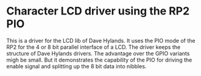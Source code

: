 # Character LCD driver using the RP2 PIO

This is a driver for the LCD lib of Dave Hylands. It uses the PIO mode of the RP2 
for the 4 or 8 bit parallel interface of a LCD. The driver keeps the structure of
Dave Hylands drivers. The advantage over the GPIO variants migh be small. But 
it demonstrates the capability of the PIO for driving the enable signal and splitting
up the 8 bit data into nibbles.
